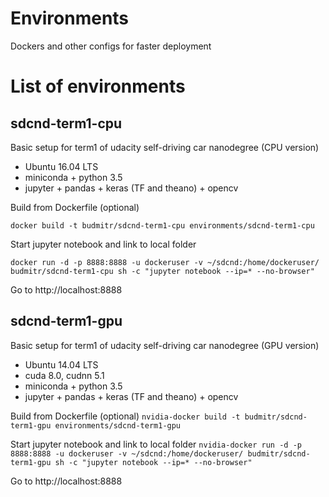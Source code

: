 # Environments
Dockers and other configs for faster deployment

# List of environments

## sdcnd-term1-cpu

Basic setup for term1 of udacity self-driving car nanodegree (CPU version)

* Ubuntu 16.04 LTS
* miniconda + python 3.5
* jupyter + pandas + keras (TF and theano) + opencv

Build from Dockerfile (optional)

`docker build -t budmitr/sdcnd-term1-cpu environments/sdcnd-term1-cpu`

Start jupyter notebook and link to local folder

`docker run -d -p 8888:8888 -u dockeruser -v ~/sdcnd:/home/dockeruser/ budmitr/sdcnd-term1-cpu sh -c "jupyter notebook --ip=* --no-browser"`

Go to http://localhost:8888

## sdcnd-term1-gpu

Basic setup for term1 of udacity self-driving car nanodegree (GPU version)

* Ubuntu 14.04 LTS
* cuda 8.0, cudnn 5.1
* miniconda + python 3.5
* jupyter + pandas + keras (TF and theano) + opencv

Build from Dockerfile (optional)
`nvidia-docker build -t budmitr/sdcnd-term1-gpu environments/sdcnd-term1-gpu`

Start jupyter notebook and link to local folder
`nvidia-docker run -d -p 8888:8888 -u dockeruser -v ~/sdcnd:/home/dockeruser/ budmitr/sdcnd-term1-gpu sh -c "jupyter notebook --ip=* --no-browser"`

Go to http://localhost:8888
